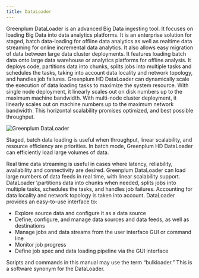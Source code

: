 ```yaml
---
title: DataLoader
---
```


Greenplum DataLoader is an advanced Big Data ingesting tool. It focuses on loading Big Data into data analytics platforms. It is an enterprise solution for staged, batch data-loading for offline data analytics as well as realtime data streaming for online incremental data analytics. It also allows easy migration of data between large data cluster deployments.
It features loading batch data onto large data warehouse or analytics platforms for offline analysis. It deploys code, partitions data into chunks, splits jobs into multiple tasks and schedules the tasks, taking into account data locality and network topology, and handles job failures.
Greenplum HD DataLoader can dynamically scale the execution of data loading tasks to maximize the system resource. With single node deployment, it linearly scales out on disk numbers up to the maximum machine bandwidth. With multi-node cluster deployment, it linearly scales out on machine numbers up to the maximum network bandwidth. This horizontal scalability promises optimized, and best possible throughput.

![Greenplum DataLoader](/images/dataloader1.png)

Staged, batch data loading is useful when throughput, linear scalability, and resource efficiency are priorities. In batch mode, Greenplum HD DataLoader can efficiently load large volumes of data.

Real time data streaming is useful in cases where latency, reliability, availability and connectivity are desired. Greenplum DataLoader can load large numbers of data feeds in real time, with linear scalability support.
DataLoader \partitions data into chunks when needed, splits jobs into multiple tasks, schedules the tasks, and handles job failures. Accounting for data locality and network topology is taken into account.
DataLoader provides an easy-to-use interface to:

* Explore source data and configure it as a data source
* Define, configure, and manage data sources and data feeds, as well as destinations
* Manage jobs and data streams from the user interface GUI or command line
* Monitor job progress
* Define job spec and data loading pipeline via the GUI interface

Scripts and commands in this manual may use the term “bulkloader.” This is a software synonym for the DataLoader.

